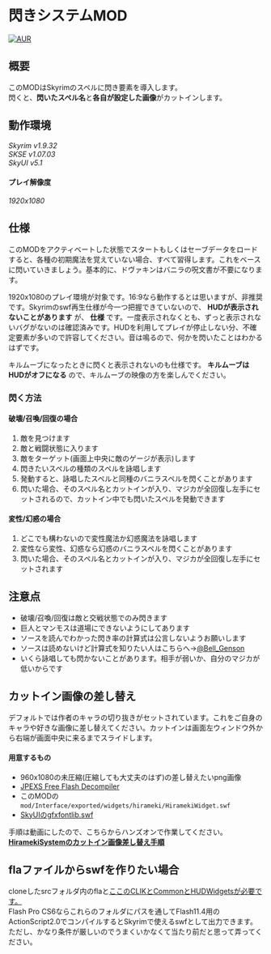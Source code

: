 # 閃きシステムMOD
[![AUR](https://img.shields.io/aur/license/yaourt.svg)](https://github.com/anhexpoke/HiramekiSystem/blob/master/LICENSE.md)
## 概要
このMODはSkyrimのスペルに閃き要素を導入します。  
閃くと、**閃いたスペル名**と**各自が設定した画像**がカットインします。  

## 動作環境
_Skyrim v1.9.32_  
_SKSE v1.07.03_  
_SkyUI v5.1_  
#### プレイ解像度
_1920x1080_  

## 仕様
このMODをアクティベートした状態でスタートもしくはセーブデータをロードすると、各種の初期魔法を覚えていない場合、すべて習得します。これをベースに閃いていきましょう。基本的に、ドヴァキンはバニラの呪文書が不要になります。  

1920x1080のプレイ環境が対象です。16:9なら動作するとは思いますが、非推奨です。Skyrimのswf再生仕様が今一つ把握できていないので、 **HUDが表示されないことがあります** が、 **仕様** です。一度表示されなくとも、ずっと表示されないバグがないのは確認済みです。HUDを利用してプレイが停止しない分、不確定要素が多いので許容してください。音は鳴るので、何かを閃いたことはわかるはずです。  

キルムーブになったときに閃くと表示されないのも仕様です。 **キルムーブはHUDがオフになる** ので、キルムーブの映像の方を楽しんでください。  

### 閃く方法
#### 破壊/召喚/回復の場合
1. 敵を見つけます
2. 敵と戦闘状態に入ります
3. 敵をターゲット(画面上中央に敵のゲージが表示)します
4. 閃きたいスペルの種類のスペルを詠唱します
5. 発動すると、詠唱したスペルと同種のバニラスペルを閃くことがあります
6. 閃いた場合、そのスペル名とカットインが入り、マジカが全回復し左手にセットされるので、カットイン中でも閃いたスペルを発動できます
#### 変性/幻惑の場合
1. どこでも構わないので変性魔法か幻惑魔法を詠唱します
2. 変性なら変性、幻惑なら幻惑のバニラスペルを閃くことがあります
3. 閃いた場合、そのスペル名とカットインが入り、マジカが全回復し左手にセットされます

## 注意点
- 破壊/召喚/回復は敵と交戦状態でのみ閃きます
- 巨人とマンモスは道場にできないようにしてあります
- ソースを読んでわかった閃き率の計算式は公言しないようお願いします
- ソースは読めないけど計算式を知りたい人はこちらへ→[@Bell_Genson][1ceb99f3]
- いくら詠唱しても閃かないことがあります。相手が弱いか、自分のマジカが低いからです

## カットイン画像の差し替え
デフォルトでは作者のキャラの切り抜きがセットされています。これをご自身のキャラや好きな画像に差し替えてください。カットインは画面左ウィンドウ外から右端が画面中央に来るまでスライドします。  
#### 用意するもの
- 960x1080の未圧縮(圧縮しても大丈夫のはず)の差し替えたいpng画像
- [JPEXS Free Flash Decompiler][90e39cc2]
- このMODの`mod/Interface/exported/widgets/hirameki/HiramekiWidget.swf`
- [SkyUIのgfxfontlib.swf][ab1a121f]

手順は動画にしたので、こちらからハンズオンで作業してください。  
**[HiramekiSystemのカットイン画像差し替え手順][ee89c6a5]**  

## flaファイルからswfを作りたい場合
cloneしたsrcフォルダ内のflaと[ここのCLIKとCommonとHUDWidgetsが必要です。][294da9c5]  
Flash Pro CS6ならこれらのフォルダにパスを通してFlash11.4用のActionScript2.0でコンパイルするとSkyrimで使えるswfとして出力できます。ただし、かなり条件が厳しいのでうまくいかなくて当たり前だと思って弄ってください。



[1ceb99f3]: https://twitter.com/Bell_Genson?lang=ja "@Bell_Genson"
[90e39cc2]: https://www.free-decompiler.com/flash/ "JPEXS Free Flash Decompiler"
[ab1a121f]: https://github.com/schlangster/skyui/blob/master/build/gfxfontlib.swf "gfxfontlib.swf"
[ee89c6a5]: https://youtu.be/RXVyVcaeGkk "HiramekiSystemのカットイン画像差し替え手順"
[294da9c5]: https://github.com/schlangster/skyui/tree/master/src "ここのCLIKとCommonとHUDWidgetsが必要です。"
